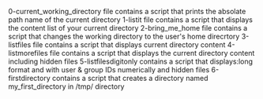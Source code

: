 0-current_working_directory file contains a script that prints the absolate path name of the current directory
1-listit file contains a script that displays the content list of your current directory
2-bring_me_home file contains a script that changes the working directory to the user's home direcrtory
3-listfiles file contains a script that displays current directory content
4-listmorefiles file contains a script that displays the current directory content including hidden files
5-listfilesdigitonly contains a script  that displays:long format and with user & group IDs numerically and hidden files
6-firstdirectory contains a script that creates a directory named my_first_directory in /tmp/ directory
